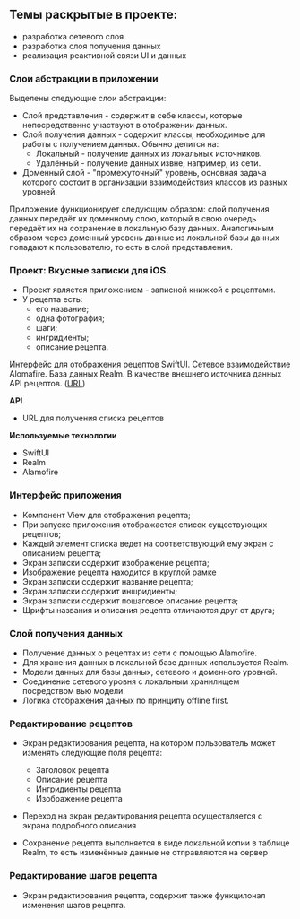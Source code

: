 ## Темы раскрытые в проекте:
- разработка сетевого слоя
- разработка слоя получения данных
- реализация реактивной связи UI и данных 

### Слои абстракции в приложении

Выделены следующие слои абстракции:
- Слой представления - содержит в себе классы, которые непосредственно участвуют в отображении данных.
- Слой получения данных - содержит классы, необходимые для работы с получением данных. Обычно делится на:
  - Локальный - получение данных из локальных источников.
  - Удалённый - получение данных извне, например, из сети.
- Доменный слой - "промежуточный" уровень, основная задача которого состоит в организации взаимодействия классов из разных уровней.

Приложение функционирует следующим образом: слой получения данных передаёт их доменному слою,
который в свою очередь передаёт их на сохранение в локальную базу данных.
Аналогичным образом через доменный уровень данные из локальной базы данных попадают к пользователю, то есть
в слой представления.

### Проект: Вкусные записки для iOS. 
- Проект является приложением - записной книжкой с рецептами.
- У рецепта есть:
  - его название;
  - одна фотография;
  - шаги;
  - ингридиенты;
  - описание рецепта.

Интерфейс для отображения рецептов SwiftUI.
Сетевое взаимодействие Alomafire.
База данных Realm.
В качестве внешнего источника данных API рецептов. 
([URL](https://www.themealdb.com/api.php))

**API**
- URL для получения списка рецептов

**Используемые технологии**
- SwiftUI
- Realm
- Alamofire

### Интерфейс приложения

- Компонент View для отображения рецепта;
- При запуске приложения отображается список существующих рецептов;
- Каждый элемент списка ведет на соответствующий ему экран с описанием рецепта;
- Экран записки содержит изображение рецепта; 
- Изображение рецепта находится в круглой рамке 
- Экран записки содержит название рецепта; 
- Экран записки содержит иншридиенты;
- Экран записки содержит пошаговое описание рецепта; 
- Шрифты названия и описания рецепта отличаются друг от друга;

### Слой получения данных

- Получение данных о рецептах из сети с помощью Alamofire.
- Для хранения данных в локальной базе данных используется Realm.
- Модели данных для базы данных, сетевого и доменного уровней.
- Соединение сетевого уровня с локальным хранилищем посредством вью модели. 
- Логика отображения данных по принципу offline first.

### Редактирование рецептов

- Экран редактирования рецепта, на котором пользователь может изменять следующие поля рецепта:
  - Заголовок рецепта
  - Описание рецепта
  - Ингридиенты рецепта
  - Изображение рецепта

- Переход на экран редактирования рецепта осуществляется с экрана подробного описания

- Сохранение рецепта выполняется в виде локальной копии в таблице Realm, то есть изменённые данные не отправляются на сервер

### Редактирование шагов рецепта

- Экран редактирования рецепта, содержит также функцилонал изменения шагов рецепта.
